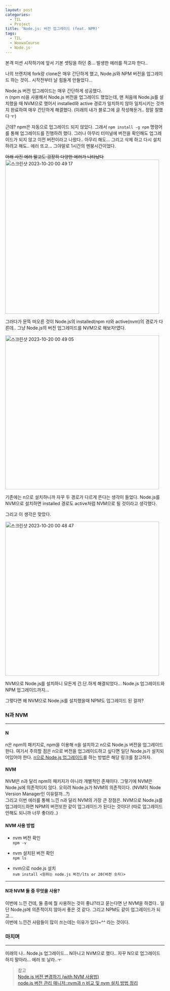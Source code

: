 ```yaml
---
layout: post
categories:
  - TIL
  - Project
title: 'Node.js: 버전 업그레이드 (feat. NPM)'
tags:
  - TIL
  - WoowaCourse
  - Node.js
---
```


본격 미션 시작하기에 앞서 기본 셋팅을 하던 중... 발생한 에러를 적고자 한다..

나의 브랜치에 fork랑 clone은 매우 간단하게 했고, Node.js와 NPM 버전을 업그레이드 하는 것이.. 시작전부터 날 힘들게 만들었다...

Node.js 버전 업그레이드는 매우 간단하게 성공했다.  
n (npm n)을 사용해서 Node.js 버전을 업그레이드 했었는데, 맨 처음에 Node.js를 설치했을 때 NVM으로 했어서 installed와 active 경로가 일치하지 않아 일치시키는 것까지 완료하여 매우 간단하게 해결했다. (미래의 내가 블로그에 글 작성해둔거.. 정말 잘했다 ㅜ)

근데? npm은 자동으로 업그레이드 되지 않았다. 그래서 `npm install -g npm` 명령어를 통해 업그레이드를 진행하려 했다. 그러나 아무리 터미널에 버전을 확인해도 업그레이드가 되지 않고 이전 버전이라고 나왔다.. 아무리 해도... 그리고 삭제 하고 다시 설치하려고 해도.. 에러 뜨고... 그야말로 1시간의 멘붕시간이었다.

~~아래 사진 에러 말고도 굉장히 다양한 에러가 나타났다~~
<img width="486" alt="스크린샷 2023-10-20 00 49 17" src="https://github.com/soi-ha/soi-ha.github.io/assets/77609591/b1aea9aa-6d6f-4d49-b84a-84a2facce6d0">

그러다가 문뜩 떠오른 것이 Node.js의 installed(npm n)와 active(nvm)의 경로가 다른데.. 그냥 Node.js의 버전 업그레이드를 NVM으로 해보자!였다.

<img width="486" alt="스크린샷 2023-10-20 00 49 05" src="https://github.com/soi-ha/soi-ha.github.io/assets/77609591/e8a40133-a047-4977-b5dc-4be2a240e4cd">

기존에는 n으로 설치하니까 자꾸 두 경로가 다르게 뜬다는 생각이 들었다. Node.js를 NVM으로 설치하면 installed 경로도 active처럼 NVM으로 될 것이라고 생각했다.

그리고 이 생각은 맞았다.

<img width="486" alt="스크린샷 2023-10-20 00 48 47" src="https://github.com/soi-ha/soi-ha.github.io/assets/77609591/da884098-36b2-4e1d-bfe2-a9c06221d759">

NVM으로 Node.js를 설치하니 모든게 간.단.하게 해결되었다... Node.js 업그레이드와 NPM 업그레이드까지...

그렇다면 왜 NVM으로 Node.js를 설치했을때 NPM도 업그레이드 된 걸까?

### N과 NVM

---

#### N

n은 npm의 패키지로, npm을 이용해 n을 설치하고 n으로 Node.js 버전을 업그레이드한다. 여기서 주의할 점은 n으로 버전을 업그레이드하고 싶다면 일단 Node.js가 설치되어있어야 한다.
[n으로 Node.js 업그레이드](https://soi-ha.github.io/til/2023/04/11/Node-Version-Update.html)를 하는 방법은 해당 링크를 참고하자.

#### NVM

NVM은 n과 달리 npm의 패키지가 아니라 개별적인 존재이다.
그렇기에 NVM은 Node.js에 의존적이지 않다. 오히려 Node.js가 NVM의 의존적이다. (NVM이 Node Version Manager인 이유랄까...?)  
그리고 이번 에러를 통해 느낀 n과 달리 NVM의 가장 큰 장점은. NVM으로 Node.js를 업그레이드하면 NPM의 버전또한 같이 업그레이드가 된다는 것이다! (따로 업그레이드 안해도 되니까 너무 좋더라..)

#### NVM 사용 방법

- nvm 버전 확인  
  `npm -v`

- nvm 설치된 버전 확인  
  `npm ls`

- nvm으로 node.js 설치  
  `nvm install <원하는 node.js 버전/lts or 20(버전 숫자)>`

---

#### N과 NVM 둘 중 무엇을 사용?

이번에 느낀 건데, 둘 중에 뭘 사용하는 것이 좋냐?라고 묻는다면 난 NVM을 하겠다.. 일단 Node.js에 의존적이지 않아서 좋은 것 같다. 그리고 NPM도 같이 업그레이드가 되고...  
이번에 느낀건 사람들이 많이 쓰는데는 이유가 있다~^^ 라는 것이다.

### 마치며

---

미래의 나.. Node.js 업그레이드... N아니고 NVM으로 했다.. 자꾸 N으로 업그레이드 하지 말아라... 에러 또 날라..ㅜ

> 참고  
> [Node.js 버전 변경하기 (with NVM 사용법)](https://oingdaddy.tistory.com/481)  
> [node.js 버전 관리 매니저::nvm과 n 비교 및 nvm 설치 방법 정리 ](https://hoho325.tistory.com/457)
